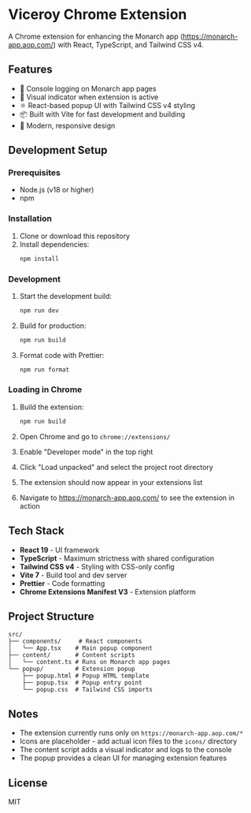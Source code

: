 # Viceroy Chrome Extension

A Chrome extension for enhancing the Monarch app (https://monarch-app.aop.com/)
with React, TypeScript, and Tailwind CSS v4.

## Features

- 🤖 Console logging on Monarch app pages
- 👑 Visual indicator when extension is active
- ⚛️ React-based popup UI with Tailwind CSS v4 styling
- 📦 Built with Vite for fast development and building
- 🎨 Modern, responsive design

## Development Setup

### Prerequisites

- Node.js (v18 or higher)
- npm

### Installation

1. Clone or download this repository
2. Install dependencies:
    ```bash
    npm install
    ```

### Development

1. Start the development build:

    ```bash
    npm run dev
    ```

2. Build for production:

    ```bash
    npm run build
    ```

3. Format code with Prettier:
    ```bash
    npm run format
    ```

### Loading in Chrome

1. Build the extension:

    ```bash
    npm run build
    ```

2. Open Chrome and go to `chrome://extensions/`

3. Enable "Developer mode" in the top right

4. Click "Load unpacked" and select the project root directory

5. The extension should now appear in your extensions list

6. Navigate to https://monarch-app.aop.com/ to see the extension in action

## Tech Stack

- **React 19** - UI framework
- **TypeScript** - Maximum strictness with shared configuration
- **Tailwind CSS v4** - Styling with CSS-only config
- **Vite 7** - Build tool and dev server
- **Prettier** - Code formatting
- **Chrome Extensions Manifest V3** - Extension platform

## Project Structure

```
src/
├── components/     # React components
│   └── App.tsx    # Main popup component
├── content/       # Content scripts
│   └── content.ts # Runs on Monarch app pages
└── popup/         # Extension popup
    ├── popup.html # Popup HTML template
    ├── popup.tsx  # Popup entry point
    └── popup.css  # Tailwind CSS imports
```

## Notes

- The extension currently runs only on `https://monarch-app.aop.com/*`
- Icons are placeholder - add actual icon files to the `icons/` directory
- The content script adds a visual indicator and logs to the console
- The popup provides a clean UI for managing extension features

## License

MIT
